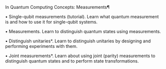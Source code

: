 In Quantum Computing Concepts: Measurements¶

• Single-qubit measurements (tutorial). Learn what quantum measurement is and how to use it for single-qubit systems.

• Measurements. Learn to distinguish quantum states using measurements.

• Distinguish unitaries*. Learn to distinguish unitaries by designing and performing experiments with them.

• Joint measurements*. Learn about using joint (parity) measurements to distinguish quantum states and to perform state transformations.
